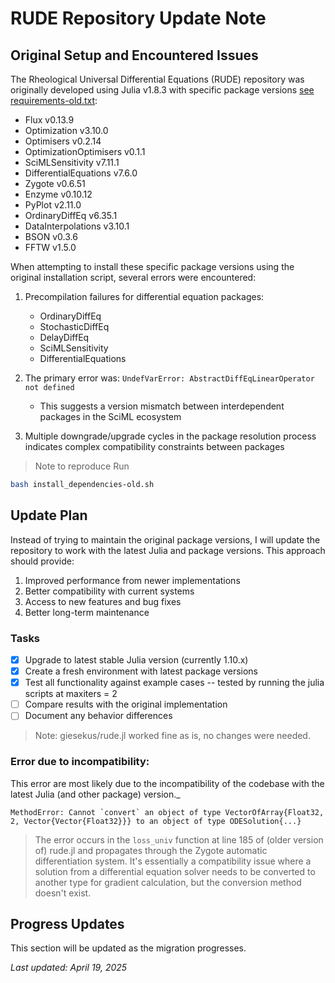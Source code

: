 # RUDE Repository Update Note

## Original Setup and Encountered Issues

The Rheological Universal Differential Equations (RUDE) repository was originally developed using Julia v1.8.3 with specific package versions [see requirements-old.txt](requirements-old.txt):

- Flux v0.13.9
- Optimization v3.10.0
- Optimisers v0.2.14
- OptimizationOptimisers v0.1.1
- SciMLSensitivity v7.11.1
- DifferentialEquations v7.6.0
- Zygote v0.6.51
- Enzyme v0.10.12
- PyPlot v2.11.0
- OrdinaryDiffEq v6.35.1
- DataInterpolations v3.10.1
- BSON v0.3.6
- FFTW v1.5.0

When attempting to install these specific package versions using the original installation script, several errors were encountered:

1. Precompilation failures for differential equation packages:
   - OrdinaryDiffEq
   - StochasticDiffEq
   - DelayDiffEq
   - SciMLSensitivity
   - DifferentialEquations

2. The primary error was: `UndefVarError: AbstractDiffEqLinearOperator not defined`
   - This suggests a version mismatch between interdependent packages in the SciML ecosystem

3. Multiple downgrade/upgrade cycles in the package resolution process indicates complex compatibility constraints between packages

> Note to reproduce
Run
```bash
bash install_dependencies-old.sh
```

## Update Plan

Instead of trying to maintain the original package versions, I will update the repository to work with the latest Julia and package versions. This approach should provide:

1. Improved performance from newer implementations
2. Better compatibility with current systems
3. Access to new features and bug fixes
4. Better long-term maintenance

### Tasks

- [X] Upgrade to latest stable Julia version (currently 1.10.x)
- [X] Create a fresh environment with latest package versions
- [X] Test all functionality against example cases -- tested by running the julia scripts at maxiters = 2
- [ ] Compare results with the original implementation
- [ ] Document any behavior differences

> Note: giesekus/rude.jl worked fine as is, no changes were needed.


### Error due to incompatibility:

This error are most likely due to the incompatibility of the codebase with the latest Julia (and other package) version._

```
MethodError: Cannot `convert` an object of type VectorOfArray{Float32, 2, Vector{Vector{Float32}}} to an object of type ODESolution{...}
```
> The error occurs in the `loss_univ` function at line 185 of (older version of) rude.jl and propagates through the Zygote automatic differentiation system. It's essentially a compatibility issue where a solution from a differential equation solver needs to be converted to another type for gradient calculation, but the conversion method doesn't exist.


## Progress Updates

This section will be updated as the migration progresses.

*Last updated: April 19, 2025*